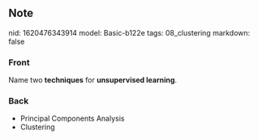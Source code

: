 ## Note
nid: 1620476343914
model: Basic-b122e
tags: 08_clustering
markdown: false

### Front
Name two <b>techniques</b> for <b>unsupervised learning</b>.

### Back
<div>
  <div>
    <ul>
      <li>Principal Components Analysis
      <li>Clustering
    </ul>
  </div>
</div>
